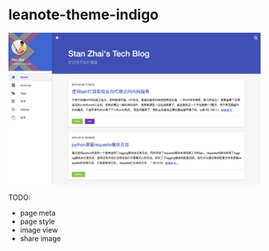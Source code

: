 # leanote-theme-indigo

![](images/screenshot.png)

TODO:

- page meta
- page style
- image view
- share image
